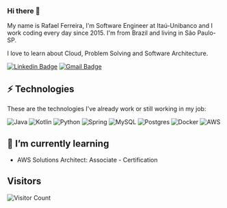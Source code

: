 ### Hi there 👋

My name is Rafael Ferreira, I'm Software Engineer at Itaú-Unibanco and I work coding every day since 2015.
I'm from Brazil and living in São Paulo-SP.

I love to learn about Cloud, Problem Solving and Software Architecture.

[![Linkedin Badge](https://img.shields.io/badge/-rasilfeblue?style=flat-square&logo=Linkedin&logoColor=white&link=https://www.linkedin.com/in/rasilfe/)](https://www.linkedin.com/in/rasilfe/)
[![Gmail Badge](https://img.shields.io/badge/-rafael.ferreira2688@gmail.com-c14438?style=flat-square&logo=Gmail&logoColor=white&link=mailto:rafael.ferreira2688@gmail.com)](mailto:rafael.ferreira2688@gmail.com)

## ⚡ Technologies

These are the technologies I've already work or still working in my job:

![Java](https://img.shields.io/badge/-Java-007396?style=for-the-badge&logo=java)
![Kotlin](https://img.shields.io/badge/kotlin-%230095D5.svg?&style=for-the-badge&logo=kotlin&logoColor=white)
![Python](https://img.shields.io/badge/python%20-%2314354C.svg?&style=for-the-badge&logo=python&logoColor=white)
![Spring](https://img.shields.io/badge/-Spring-6DB33F?style=for-the-badge&logo=spring&logoColor=white)
![MySQL](https://img.shields.io/badge/-MySQL-4479A1?style=for-the-badge&logo=mysql&logoColor=white)
![Postgres](https://img.shields.io/badge/postgres-%23316192.svg?&style=for-the-badge&logo=postgresql&logoColor=white)
![Docker](https://img.shields.io/badge/-Docker-2496ED?style=for-the-badge&logo=docker&logoColor=white)
![AWS](https://img.shields.io/badge/AWS%20-%23FF9900.svg?&style=for-the-badge&logo=amazon-aws&logoColor=white)


## 🌱 I’m currently learning

 - AWS Solutions Architect: Associate - Certification

## Visitors

![Visitor Count](https://profile-counter.glitch.me/rasilfe/count.svg)
 
<!--
**rasilfe/rasilfe** is a ✨ _special_ ✨ repository because its `README.md` (this file) appears on your GitHub profile.

Here are some ideas to get you started:

- 🔭 I’m currently working on ...
- 🌱 I’m currently learning ...
- 👯 I’m looking to collaborate on ...
- 🤔 I’m looking for help with ...
- 💬 Ask me about ...
- 📫 How to reach me: ...
- 😄 Pronouns: ...
- ⚡ Fun fact: ...
-->
